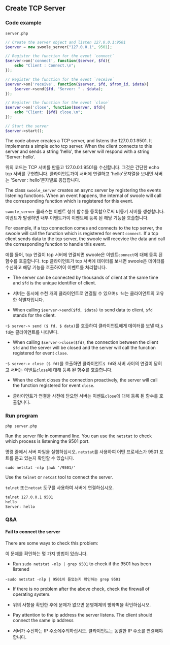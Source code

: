 ## Create TCP Server

### Code example

`server.php`

``` php
// Create the server object and listen 127.0.0.1:9501
$server = new swoole_server("127.0.0.1", 9501);

// Register the function for the event `connect`
$server->on('connect', function($server, $fd){
    echo "Client : Connect.\n";
});

// Register the function for the event `receive`
$server->on('receive', function($server, $fd, $from_id, $data){
    $server->send($fd, "Server: " . $data);
});

// Register the function for the event `close`
$server->on('close', function($server, $fd){
    echo "Client: {$fd} close.\n";
});

// Start the server
$server->start();
```
The code above creates a TCP server, and listens the 127.0.0.1:9501. It implements a simple echo tcp server. When the client connects to this server and sends a string 'hello', the server will respond with a string 'Server: hello'.

위의 코드는 TCP 서버를 만들고 127.0.0.1:9501을 수신합니다. 그것은 간단한 echo tcp 서버를 구현합니다. 클라이언트가이 서버에 연결하고 'hello'문자열을 보내면 서버는 'Server : hello'문자열로 응답합니다.

The class `swoole_server` creates an async server by registering the events listening functions. When an event happens, the internal of swoole will call the corresponding function which is registered for this event. 

`swoole_server` 클래스는 이벤트 청취 함수를 등록함으로써 비동기 서버를 생성합니다. 이벤트가 발생하면 내부 이벤트가이 이벤트에 등록 된 해당 기능을 호출합니다.

For example, if a tcp connection comes and connects to the tcp server, the swoole will call the function which is registered for event `connect`. If a tcp client sends data to the tcp server, the swoole will recevice the data and call the corresponding function to handle this event. 

예를 들어, tcp 연결이 tcp 서버에 연결되면 swoole은 이벤트`connect`에 대해 등록 된 함수를 호출합니다. tcp 클라이언트가 tcp 서버에 데이터를 보내면 swoole은 데이터를 수신하고 해당 기능을 호출하여이 이벤트를 처리합니다.

- The server can be connected by thousands of client at the same time and `$fd` is the unique identifier of client.

- 서버는 동시에 수천 개의 클라이언트로 연결될 수 있으며`$ fd`는 클라이언트의 고유 한 식별자입니다.

- When calling `$server->send($fd, $data)` to send data to client, `$fd` stands for the client.

-`$ server-> send ($ fd, $ data)`를 호출하여 클라이언트에게 데이터를 보낼 때,`$ fd`는 클라이언트를 나타낸다.

- When calling `$server->close($fd)`, the connection between the client `$fd` and the server will be closed and the server will call the function registered for event `close`.

-`$ server-> close ($ fd)`를 호출하면 클라이언트`$ fd`와 서버 사이의 연결이 닫히고 서버는 이벤트`close`에 대해 등록 된 함수를 호출합니다.

- When the client closes the connection proactively, the server will call the function registered for event `close`.

- 클라이언트가 연결을 사전에 닫으면 서버는 이벤트`close`에 대해 등록 된 함수를 호출합니다.

### Run program

``` bash
php server.php
```

Run the server file in command line. You can use the `netstat` to check which process is listening the 9501 port. 

명령 줄에서 서버 파일을 실행하십시오. `netstat`를 사용하여 어떤 프로세스가 9501 포트를 듣고 있는지 확인할 수 있습니다.

`sudo netstat -nlp |awk '/9501/'`

Use the `telnet` or `netcat` tool to connect the server.

`telnet` 또는`netcat` 도구를 사용하여 서버에 연결하십시오.

``` bash
telnet 127.0.0.1 9501
hello
Server: hello
```

### Q&A

#### Fail to connect the server

There are some ways to check this problem:

이 문제를 확인하는 몇 가지 방법이 있습니다.

- Run `sudo netstat -nlp | grep 9501` to check if the 9501 has been listened

-`sudo netstat -nlp | 9501이 들었는지 확인하는 grep 9501`

- If there is no problem after the above check, check the firewall of operating system.

- 위의 사항을 확인한 후에 문제가 없으면 운영체제의 방화벽을 확인하십시오.

- Pay attention to the ip address the server listens. The client should connect the same ip address

- 서버가 수신하는 IP 주소에주의하십시오. 클라이언트는 동일한 IP 주소를 연결해야합니다.
